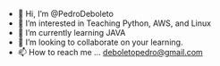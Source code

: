 - 👋 Hi, I’m @PedroDeboleto
- 👀 I’m interested in Teaching Python, AWS, and Linux
- 🌱 I’m currently learning JAVA
- 💞️ I’m looking to collaborate on your learning.
- 📫 How to reach me ... deboletopedro@gmail.com

<!---
PedroDeboleto/PedroDeboleto is a ✨ special ✨ repository because its `README.md` (this file) appears on your GitHub profile.
You can click the Preview link to take a look at your changes.
--->
